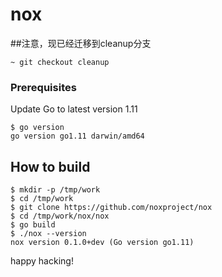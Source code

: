 # nox

##注意，现已经迁移到cleanup分支
```
~ git checkout cleanup 
```


###  Prerequisites

Update Go to latest version 1.11

```
$ go version
go version go1.11 darwin/amd64
```

## How to build

```
$ mkdir -p /tmp/work
$ cd /tmp/work
$ git clone https://github.com/noxproject/nox 
$ cd /tmp/work/nox/nox
$ go build
$ ./nox --version
nox version 0.1.0+dev (Go version go1.11)
```

happy hacking!

